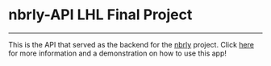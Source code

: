# nbrly-API LHL Final Project
---

This is the API that served as the backend for the [nbrly](https://github.com/ronjuarez/nbrly) project. Click [here](https://github.com/ronjuarez/nbrly) for more information and a demonstration on how to use this app!

